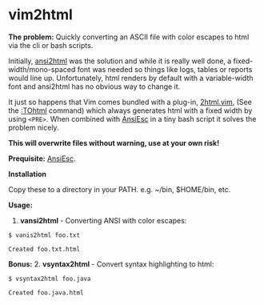 # vim2html #

**The problem:** Quickly converting an ASCII file with color escapes to html via the cli or bash scripts.

Initially, [ansi2html](https://pypi.org/project/ansi2html/) was the solution and while it is really well done, a fixed-width/mono-spaced font was needed so things like logs, tables or reports would line up. Unfortunately, html renders by default with a variable-width font and ansi2html has no obvious way to change it.

It just so happens that Vim comes bundled with a  plug-in, [2html.vim](https://github.com/vim/vim/blob/master/runtime/syntax/2html.vim), (See the [:TOhtml](http://vimdoc.sourceforge.net/htmldoc/syntax.html#:TOhtml) command) which always generates html with a fixed width by using `<PRE>`. When combined with [AnsiEsc](https://www.vim.org/scripts/script.php?script_id=302) in a tiny bash script it solves the problem nicely.

**This will overwrite files without warning, use at your own risk!**

**Prequisite:** [AnsiEsc](https://www.vim.org/scripts/script.php?script_id=302).



**Installation**

Copy these to a directory in your PATH. e.g. ~/bin, $HOME/bin, etc.

**Usage:**

1. **vansi2html** - Converting ANSI with color escapes:
```
$ vanis2html foo.txt

Created foo.txt.html
```

**Bonus:**
2. **vsyntax2html** - Convert syntax highlighting to html:
```
$ vsyntax2html foo.java

Created foo.java.html
```
